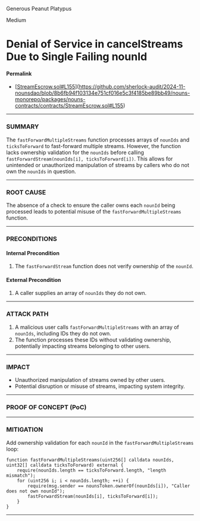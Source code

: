 Generous Peanut Platypus

Medium

# Denial of Service in cancelStreams Due to Single Failing nounId



#### **Permalink**
- [[StreamEscrow.sol#L155](https://github.com/sherlock-audit/2024-11-nounsdao/blob/8b6fb94f103134e751cf016e5c3f4185be89bb49/nouns-monorepo/packages/nouns-contracts/contracts/StreamEscrow.sol#L155)](https://github.com/sherlock-audit/2024-11-nounsdao/blob/8b6fb94f103134e751cf016e5c3f4185be89bb49/nouns-monorepo/packages/nouns-contracts/contracts/StreamEscrow.sol#L155)

---

### **SUMMARY**
The `fastForwardMultipleStreams` function processes arrays of `nounIds` and `ticksToForward` to fast-forward multiple streams. However, the function lacks ownership validation for the `nounIds` before calling `fastForwardStream(nounIds[i], ticksToForward[i])`. This allows for unintended or unauthorized manipulation of streams by callers who do not own the `nounIds` in question.

---

### **ROOT CAUSE**
The absence of a check to ensure the caller owns each `nounId` being processed leads to potential misuse of the `fastForwardMultipleStreams` function.

---

### **PRECONDITIONS**
#### **Internal Precondition**
1. The `fastForwardStream` function does not verify ownership of the `nounId`.

#### **External Precondition**
1. A caller supplies an array of `nounIds` they do not own.

---

### **ATTACK PATH**
1. A malicious user calls `fastForwardMultipleStreams` with an array of `nounIds`, including IDs they do not own.
2. The function processes these IDs without validating ownership, potentially impacting streams belonging to other users.

---

### **IMPACT**
- Unauthorized manipulation of streams owned by other users.
- Potential disruption or misuse of streams, impacting system integrity.

---

### **PROOF OF CONCEPT (PoC)**



---

### **MITIGATION**
Add ownership validation for each `nounId` in the `fastForwardMultipleStreams` loop:

```solidity
function fastForwardMultipleStreams(uint256[] calldata nounIds, uint32[] calldata ticksToForward) external {
    require(nounIds.length == ticksToForward.length, "length mismatch");
    for (uint256 i; i < nounIds.length; ++i) {
        require(msg.sender == nounsToken.ownerOf(nounIds[i]), "Caller does not own nounId");
        fastForwardStream(nounIds[i], ticksToForward[i]);
    }
}
```

---

